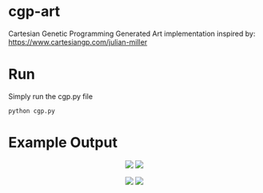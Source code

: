 # cgp-art
Cartesian Genetic Programming Generated Art implementation inspired by: https://www.cartesiangp.com/julian-miller

# Run

Simply run the cgp.py file

```
python cgp.py
```

# Example Output

<div align="center">
<p float="left">
  <image src="https://github.com/JacobLaney/cgp-art/blob/master/assets/output.png" />
  <image src="https://github.com/JacobLaney/cgp-art/blob/master/assets/output2.png" />
</p>
<p float="left">
  <image src="https://github.com/JacobLaney/cgp-art/blob/master/assets/output3.png" />
  <image src="https://github.com/JacobLaney/cgp-art/blob/master/assets/output4.png" />
</p>
</div>




